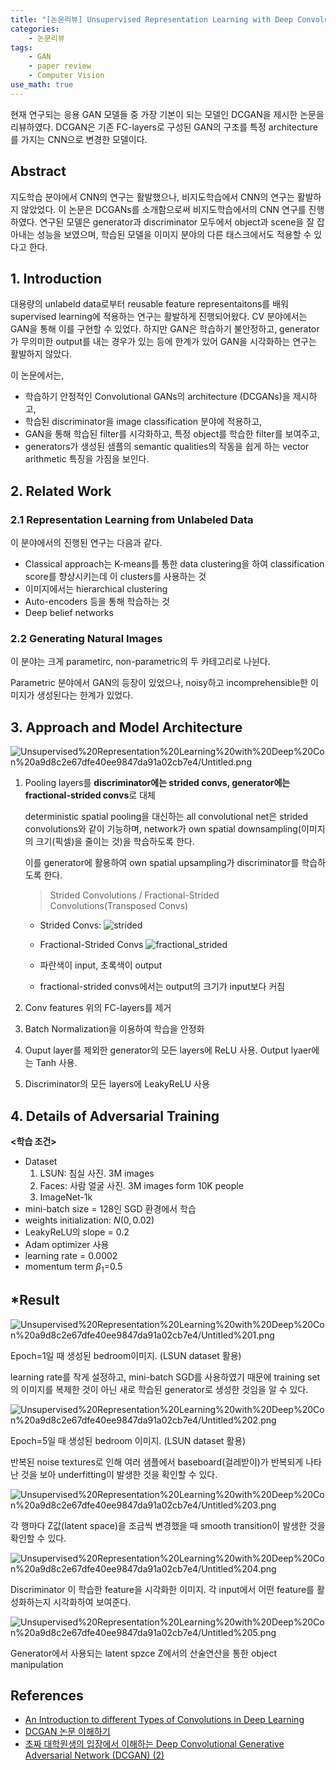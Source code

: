 ```yaml
---
title: "[논문리뷰] Unsupervised Representation Learning with Deep Convolutional Generative Adversarial Networks"
categories:
    - 논문리뷰
tags:
    - GAN
    - paper review
    - Computer Vision
use_math: true
---
```


현재 연구되는 응용 GAN 모델들 중 가장 기본이 되는 모델인 DCGAN을 제시한 논문을 리뷰하였다. DCGAN은 기존 FC-layers로 구성된 GAN의 구조를 특정 architecture를 가지는 CNN으로 변경한 모델이다.


## Abstract

지도학습 분야에서 CNN의 연구는 활발했으나, 비지도학습에서 CNN의 연구는 활발하지 않았었다. 이 논문은 DCGANs를 소개함으로써 비지도학습에서의 CNN 연구를 진행하였다. 연구된 모델은 generator과 discriminator 모두에서 object과 scene을 잘 잡아내는 성능을 보였으며, 학습된 모델을 이미지 분야의 다른 태스크에서도 적용할 수 있다고 한다.

## 1. Introduction

대용량의 unlabeld data로부터 reusable feature representaitons를 배워 supervised learning에 적용하는 연구는 활발하게 진행되어왔다. CV 분야에서는 GAN을 통해 이를 구현할 수 있었다. 하지만 GAN은 학습하기 불안정하고, generator가 무의미한 output를 내는 경우가 있는 등에 한계가 있어 GAN을 시각화하는 연구는 활발하지 않았다. 

이 논문에서는,

- 학습하기 안정적인 Convolutional GANs의 architecture (DCGANs)을 제시하고,
- 학습된 discriminator을 image classification 분야에 적용하고,
- GAN을 통해 학습된 filter를 시각화하고, 특정 object를 학습한 filter를 보여주고,
- generators가 생성된 샘플의 semantic qualities의 작동을 쉽게 하는 vector arithmetic 특징을 가짐을 보인다.

## 2. Related Work

### 2.1 Representation Learning from Unlabeled Data

이 분야에서의 진행된 연구는 다음과 같다.

- Classical approach는 K-means를 통한 data clustering을 하여 classification score를 향상시키는데 이 clusters를 사용하는 것
- 이미지에서는 hierarchical clustering
- Auto-encoders 등을 통해 학습하는 것
- Deep belief networks

### 2.2 Generating Natural Images

이 분야는 크게 parametirc, non-parametric의 두 카테고리로 나뉜다.

Parametric 분야에서 GAN의 등장이 있었으나, noisy하고 incomprehensible한 이미지가 생성된다는 한계가 있었다.

## 3. Approach and Model Architecture

![Unsupervised%20Representation%20Learning%20with%20Deep%20Con%20a9d8c2e67dfe40ee9847da91a02cb7e4/Untitled.png](/assets/images/posts/2021-04-28/Untitled.png)

1. Pooling layers를 **discriminator에는 strided convs, generator에는 fractional-strided convs**로 대체

    deterministic spatial pooling을 대신하는 all convolutional net은 strided convolutions와 같이 기능하며, network가 own spatial downsampling(이미지의 크기(픽셀)을 줄이는 것)을 학습하도록 한다. 

    이를 generator에 활용하여 own spatial upsampling가 discriminator를 학습하도록 한다.

    > Strided Convolutions / Fractional-Strided Convolutions(Transposed Convs)
    - Strided Convs: ![strided](/assets/images/posts/2021-04-28/strided.gif)
    - Fractional-Strided Convs ![fractional_strided](/assets/images/posts/2021-04-28/fractional_strided.gif)

    - 파란색이 input, 초록색이 output
    - fractional-strided convs에서는 output의 크기가 input보다 커짐
2. Conv features 위의 FC-layers를 제거
3. Batch Normalization을 이용하여 학습을 안정화
4. Ouput layer를 제외한 generator의 모든 layers에 ReLU 사용. Output lyaer에는 Tanh 사용.
5. Discriminator의 모든 layers에 LeakyReLU 사용

## 4. Details of Adversarial Training

**<학습 조건>**

- Dataset
    1. LSUN: 침실 사진. 3M images
    2. Faces: 사람 얼굴 사진. 3M images form 10K people
    3. ImageNet-1k
- mini-batch size = 128인 SGD 환경에서 학습
- weights initialization: $N(0, 0.02)$
- LeakyReLU의 slope = 0.2
- Adam optimizer 사용
- learning rate = 0.0002
- momentum term $\beta_1$=0.5

## *Result

![Unsupervised%20Representation%20Learning%20with%20Deep%20Con%20a9d8c2e67dfe40ee9847da91a02cb7e4/Untitled%201.png](/assets/images/posts/2021-04-28/Untitled%201.png)

Epoch=1일 때 생성된 bedroom이미지. (LSUN dataset 활용)

learning rate를 작게 설정하고, mini-batch SGD를 사용하였기 때문에 training set의 이미지를 복제한 것이 아닌 새로 학습된 generator로 생성한 것임을 알 수 있다. 

![Unsupervised%20Representation%20Learning%20with%20Deep%20Con%20a9d8c2e67dfe40ee9847da91a02cb7e4/Untitled%202.png](/assets/images/posts/2021-04-28/Untitled%202.png)

Epoch=5일 때 생성된 bedroom 이미지. (LSUN dataset 활용)

반복된 noise textures로 인해 여러 샘플에서 baseboard(걸레받이)가 반복되게 나타난 것을 보아 underfitting이 발생한 것을 확인할 수 있다.

![Unsupervised%20Representation%20Learning%20with%20Deep%20Con%20a9d8c2e67dfe40ee9847da91a02cb7e4/Untitled%203.png](/assets/images/posts/2021-04-28/Untitled%203.png)

각 행마다 Z값(latent space)을 조금씩 변경했을 때 smooth transition이 발생한 것을 확인할 수 있다. 

![Unsupervised%20Representation%20Learning%20with%20Deep%20Con%20a9d8c2e67dfe40ee9847da91a02cb7e4/Untitled%204.png](/assets/images/posts/2021-04-28/Untitled%204.png)

Discriminator 이 학습한 feature을 시각화한 이미지. 각 input에서 어떤 feature를 활성화하는지 시각화하여 보여준다.

![Unsupervised%20Representation%20Learning%20with%20Deep%20Con%20a9d8c2e67dfe40ee9847da91a02cb7e4/Untitled%205.png](/assets/images/posts/2021-04-28/Untitled%205.png)

Generator에서 사용되는 latent spzce Z에서의 산술연산을 통한 object manipulation

## References

- [An Introduction to different Types of Convolutions in Deep Learning](https://towardsdatascience.com/types-of-convolutions-in-deep-learning-717013397f4d)
- [DCGAN 논문 이해하기](https://angrypark.github.io/generative%20models/paper%20review/DCGAN-paper-reading/)
- [초짜 대학원생의 입장에서 이해하는 Deep Convolutional Generative Adversarial Network (DCGAN) (2)](http://jaejunyoo.blogspot.com/2017/02/deep-convolutional-gan-dcgan-2.html)